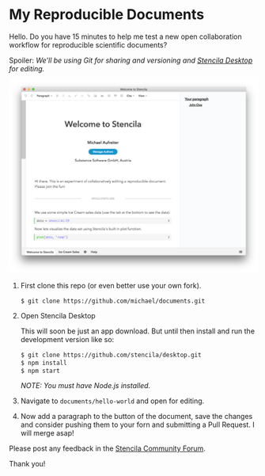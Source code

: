# My Reproducible Documents

Hello. Do you have 15 minutes to help me test a new open collaboration workflow for reproducible scientific documents?

Spoiler: *We'll be using Git for sharing and versioning and [Stencila Desktop](https://github.com/stencila/desktop) for editing.*


![](./stencila-desktop.png)

1. First clone this repo (or even better use your own fork).

    ```
    $ git clone https://github.com/michael/documents.git
    ```

2. Open Stencila Desktop

    This will soon be just an app download. But until then install and run the development version like so:

    ```
    $ git clone https://github.com/stencila/desktop.git
    $ npm install
    $ npm start
    ```

    *NOTE: You must have Node.js installed.*

3. Navigate to `documents/hello-world` and open for editing.

4. Now add a paragraph to the button of the document, save the changes and consider pushing them to your forn and submitting a Pull Request. I will merge asap!


Please post any feedback in the [Stencila Community Forum](https://community.stenci.la/).

Thank you!
